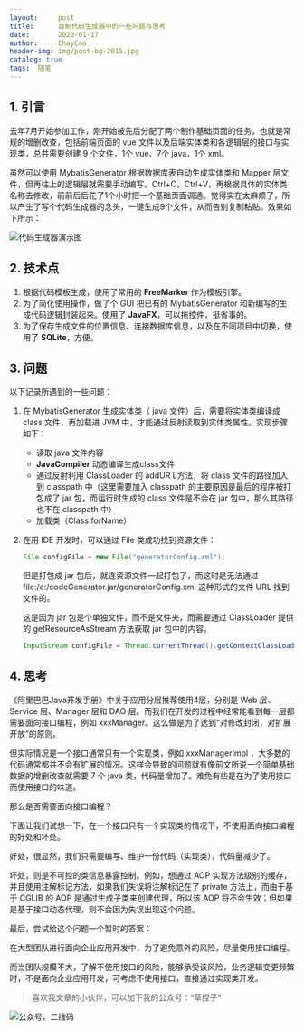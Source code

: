 ```yaml
---
layout:     post
title:      自制代码生成器中的一些问题与思考
date:       2020-01-17
author:     ChayCao
header-img: img/post-bg-2015.jpg 
catalog: true
tags:  随笔                            
---
```



## 1. 引言

去年7月开始参加工作，刚开始被先后分配了两个制作基础页面的任务，也就是常规的增删改查，包括前端页面的 vue 文件以及后端实体类和各逻辑层的接口与实现类，总共需要创建 9 个文件，1个 vue、7个 java，1个 xml。

虽然可以使用 MybatisGenerator 根据数据库表自动生成实体类和 Mapper 层文件，但再往上的逻辑层就需要手动编写。Ctrl+C，Ctrl+V，再根据具体的实体类名称去修改，前前后后花了1个小时把一个基础页面调通。觉得实在太麻烦了，所以产生了写个代码生成器的念头，一键生成9个文件，从而告别复制粘贴。效果如下所示：

![代码生成器演示图](https://user-gold-cdn.xitu.io/2020/1/17/16fb23dda9edfbad?w=987&h=686&f=gif&s=934509)

## 2. 技术点

1. 根据代码模板生成，使用了常用的 **FreeMarker** 作为模板引擎。
2. 为了简化使用操作，做了个 GUI 把已有的 MybatisGenerator 和新编写的生成代码逻辑封装起来。使用了 **JavaFX**，可以拖控件，挺省事的。
3. 为了保存生成文件的位置信息、连接数据库信息，以及在不同项目中切换，使用了 **SQLite**，方便。

## 3. 问题

以下记录所遇到的一些问题：

1. 在 MybatisGenerator 生成实体类（ java 文件）后，需要将实体类编译成 class 文件，再加载进 JVM 中，才能通过反射读取到实体类属性。实现步骤如下：

   - 读取 java 文件内容
   - **JavaCompiler** 动态编译生成class文件
   - 通过反射利用 ClassLoader 的 addUR L方法，将 class 文件的路径加入到 classpath 中（这里需要加入 classpath 的主要原因是最后的程序被打包成了 jar 包，而运行时生成的 class 文件是不会在 jar 包中，那么其路径也不在 classpath 中）
   - 加载类（Class.forName）

2. 在用 IDE 开发时，可以通过 File 类成功找到资源文件：

   ```java
   File configFile = new File("generatorConfig.xml");
   ```

   但是打包成 jar 包后，就连资源文件一起打包了，而这时是无法通过 file:/e:/codeGenerator.jar/generatorConfig.xml 这种形式的文件 URL 找到文件的。

   这是因为 jar 包是个单独文件，而不是文件夹，而需要通过 ClassLoader 提供的 getResourceAsStream 方法获取 jar 包中的内容。

   ```java
   InputStream configFile = Thread.currentThread().getContextClassLoader().getResourceAsStream("generatorConfig.xml");
   ```



## 4. 思考

《阿里巴巴Java开发手册》中关于应用分层推荐使用4层，分别是 Web 层、Service 层、Manager 层和 DAO 层。而我们在开发的过程中经常能看到每一层都需要面向接口编程，例如 xxxManager。这么做是为了达到“对修改封闭，对扩展开放”的原则。

但实际情况是一个接口通常只有一个实现类，例如 xxxManagerImpl ，大多数的代码通常都并不会有扩展的情况。这样会导致的问题就有像前文所说一个简单基础数据的增删改查就需要 7 个 java 类，代码量增加了。难免有些是在为了使用接口而使用接口的味道。

那么是否需要面向接口编程？

下面让我们试想一下，在一个接口只有一个实现类的情况下，不使用面向接口编程的好处和坏处。

好处，很显然，我们只需要编写、维护一份代码（实现类），代码量减少了。

坏处，则是不可控的类信息暴露控制。例如，想通过 AOP 实现方法级别的缓存，并且使用注解标记方法，如果我们失误将注解标记在了 private 方法上，而由于基于 CGLIB 的 AOP 是通过生成子类来创建代理，所以该 AOP 将不会生效；但如果是基于接口动态代理，则不会因为失误出现这个问题。

最后，尝试给这个问题一个暂时的答案：

在大型团队进行面向企业应用开发中，为了避免意外的风险，尽量使用接口编程。

而当团队规模不大，了解不使用接口的风险，能够承受该风险，业务逻辑变更频繁时，不是面向企业应用开发，可考虑不使用接口，直接通过实现类开发。

> 喜欢我文章的小伙伴，可以加下我的公众号：“草捏子”

![公众号，二维码](http://i2.tiimg.com/717558/a410997819862ca9.png)